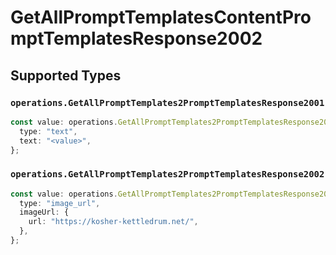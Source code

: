 # GetAllPromptTemplatesContentPromptTemplatesResponse2002


## Supported Types

### `operations.GetAllPromptTemplates2PromptTemplatesResponse2001`

```typescript
const value: operations.GetAllPromptTemplates2PromptTemplatesResponse2001 = {
  type: "text",
  text: "<value>",
};
```

### `operations.GetAllPromptTemplates2PromptTemplatesResponse2002`

```typescript
const value: operations.GetAllPromptTemplates2PromptTemplatesResponse2002 = {
  type: "image_url",
  imageUrl: {
    url: "https://kosher-kettledrum.net/",
  },
};
```

